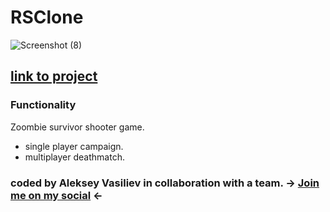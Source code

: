 # RSClone
![Screenshot (8)](https://user-images.githubusercontent.com/32457125/168429267-17aa9e20-6013-4141-8360-88c13f6626ed.png)


## [link to project](https://pensive-villani-2deb2c.netlify.app/)


### Functionality
Zoombie survivor shooter game.

- single player campaign.
- multiplayer deathmatch.

### coded by Aleksey Vasiliev in collaboration with a team. -> [Join me on my social](https://vk.com/alekseyvy) <-
